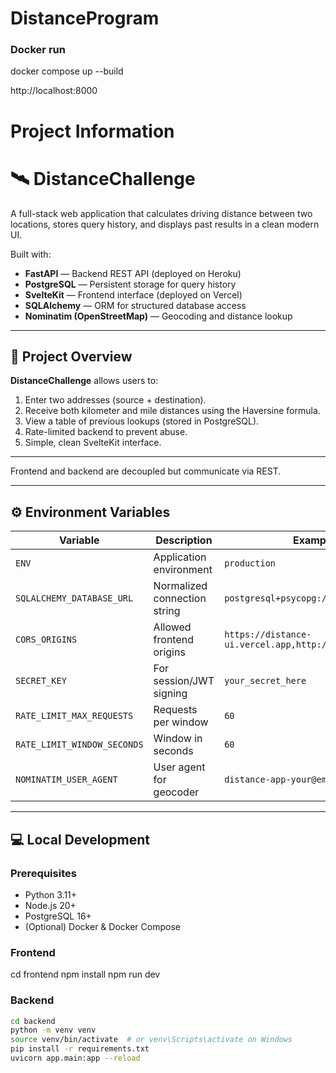 # DistanceProgram
### Docker run 
docker compose up --build

http://localhost:8000

# Project Information
# 🛰️ DistanceChallenge

A full-stack web application that calculates driving distance between two locations, stores query history, and displays past results in a clean modern UI.

Built with:
- **FastAPI** — Backend REST API (deployed on Heroku)
- **PostgreSQL** — Persistent storage for query history
- **SvelteKit** — Frontend interface (deployed on Vercel)
- **SQLAlchemy** — ORM for structured database access
- **Nominatim (OpenStreetMap)** — Geocoding and distance lookup

---

## 🚀 Project Overview

**DistanceChallenge** allows users to:
1. Enter two addresses (source + destination).
2. Receive both kilometer and mile distances using the Haversine formula.
3. View a table of previous lookups (stored in PostgreSQL).
4. Rate-limited backend to prevent abuse.
5. Simple, clean SvelteKit interface.

---

Frontend and backend are decoupled but communicate via REST.

---

## ⚙️ Environment Variables

| Variable | Description | Example |
|-----------|--------------|----------|
| `ENV` | Application environment | `production` |
| `SQLALCHEMY_DATABASE_URL` | Normalized connection string | `postgresql+psycopg://...` |
| `CORS_ORIGINS` | Allowed frontend origins | `https://distance-ui.vercel.app,http://localhost:5173` |
| `SECRET_KEY` | For session/JWT signing | `your_secret_here` |
| `RATE_LIMIT_MAX_REQUESTS` | Requests per window | `60` |
| `RATE_LIMIT_WINDOW_SECONDS` | Window in seconds | `60` |
| `NOMINATIM_USER_AGENT` | User agent for geocoder | `distance-app-your@email.com` |

---

## 💻 Local Development

### Prerequisites
- Python 3.11+
- Node.js 20+
- PostgreSQL 16+
- (Optional) Docker & Docker Compose

### Frontend
cd frontend
npm install
npm run dev

### Backend
```bash
cd backend
python -m venv venv
source venv/bin/activate  # or venv\Scripts\activate on Windows
pip install -r requirements.txt
uvicorn app.main:app --reload

